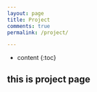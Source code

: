 ```yaml
---
layout: page
title: Project
comments: true
permalink: /project/

---
```


* content
{:toc}

## this is project page


